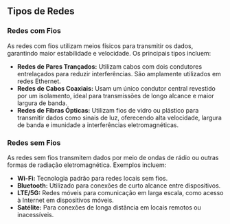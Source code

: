 ## Tipos de Redes

### Redes com Fios
As redes com fios utilizam meios físicos para transmitir os dados, garantindo maior estabilidade e velocidade. Os principais tipos incluem:

- **Redes de Pares Trançados:** Utilizam cabos com dois condutores entrelaçados para reduzir interferências. São amplamente utilizados em redes Ethernet.
- **Redes de Cabos Coaxiais:** Usam um único condutor central revestido por um isolamento, ideal para transmissões de longo alcance e maior largura de banda.
- **Redes de Fibras Ópticas:** Utilizam fios de vidro ou plástico para transmitir dados como sinais de luz, oferecendo alta velocidade, largura de banda e imunidade a interferências eletromagnéticas.

### Redes sem Fios
As redes sem fios transmitem dados por meio de ondas de rádio ou outras formas de radiação eletromagnética. Exemplos incluem:
- **Wi-Fi:** Tecnologia padrão para redes locais sem fios.
- **Bluetooth:** Utilizado para conexões de curto alcance entre dispositivos.
- **LTE/5G:** Redes móveis para comunicação em larga escala, como acesso à Internet em dispositivos móveis.
- **Satélite:** Para conexões de longa distância em locais remotos ou inacessíveis.
